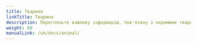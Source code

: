 ```yaml
---
title: Тварина
linkTitle: Тварина
description: Перегляньте важливу інформацію, пов'язану з окремими тваринами
weight: 60
manualLink: /uk/docs/animal/
---
```

<script>
  window.location.href = "/uk/docs/animal/";
</script>
